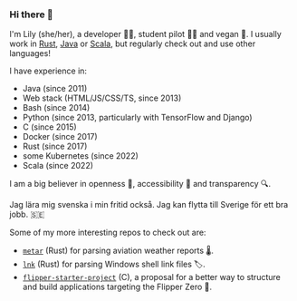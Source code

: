 ### Hi there 👋

I'm Lily (she/her), a developer 👩‍💻, student pilot 👩‍✈️ and vegan 🌿. I usually work in [Rust], [Java] or [Scala], but regularly check out and use other languages!

I have experience in:
- Java (since 2011)
- Web stack (HTML/JS/CSS/TS, since 2013)
- Bash (since 2014)
- Python (since 2013, particularly with TensorFlow and Django)
- C (since 2015)
- Docker (since 2017)
- Rust (since 2017)
- some Kubernetes (since 2022)
- Scala (since 2022)

I am a big believer in openness 📖, accessibility 💯 and transparency 🔍.

Jag lära mig svenska i min fritid också. Jag kan flytta till Sverige för ett bra jobb. 🇸🇪

Some of my more interesting repos to check out are:

- [`metar`] (Rust) for parsing aviation weather reports 🌡.
- [`lnk`] (Rust) for parsing Windows shell link files 🏷.
- [`flipper-starter-project`] (C), a proposal for a better way to structure and build applications targeting the Flipper Zero 🐬.

[Rust]: https://rust-lang.org
[Java]: https://java.com
[Scala]: https://scala-lang.org
[`metar`]: https://crates.io/crates/metar
[`lnk`]: https://crates.io/crates/lnk
[`flipper-starter-project`]: https://github.com/lilopkins/flipper-starter-project
